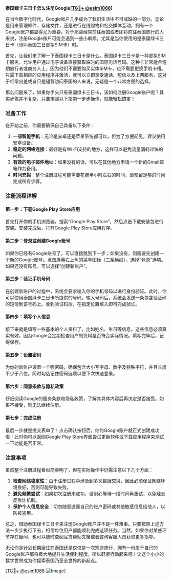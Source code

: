 **泰国绿卡三日卡怎么注册Google[[TG💪+ @esim1088](https://t.me/s/esim1088)]**

在当今数字化时代，Google账户几乎成为了我们生活中不可或缺的一部分。无论是用来管理邮件、存储文件，还是进行在线购物和社交媒体互动，拥有一个Google账户都显得尤为重要。对于那些经常前往泰国或者即将前往泰国旅行的人来说，注册Google账户可能会遇到一些小麻烦，尤其是当你使用的是泰国绿卡三日卡（也叫泰国三日虚拟SIM卡）时。

首先，让我们来了解一下泰国绿卡三日卡是什么。泰国绿卡三日卡是一种虚拟SIM卡服务，允许用户通过电子设备直接获取临时的国际电话号码。这种卡非常适合短期旅行者或商务人士，因为他们不需要购买实体SIM卡，也不需要更换手机卡槽。只需下载相应的应用程序并激活，就可以立即享受通话、短信以及上网服务。这对于经常出差或者只是短暂访问泰国的人来说，无疑是一个非常方便的选择。

那么问题来了，如果你手头只有泰国绿卡三日卡，该如何注册Google账户呢？其实步骤并不复杂，只要按照以下指南一步步操作，就能轻松搞定！

### 准备工作

在开始之前，你需要确保自己具备以下条件：

1. **一部智能手机**：无论是安卓还是苹果系统都可以，但为了方便起见，建议使用安卓设备。
2. **稳定的网络连接**：最好是有Wi-Fi支持的地方，这样可以避免流量消耗过快的问题。
3. **有效的电子邮件地址**：如果没有的话，可以在其他地方申请一个新的Gmail邮箱作为备用。
4. **时间充裕**：整个注册过程可能需要花费半小时左右的时间，请预留足够的时间完成所有步骤。

### 注册流程详解

#### 第一步：下载Google Play Store应用
首先打开你的手机浏览器，搜索“Google Play Store”，然后点击下载安装包进行安装。安装完成后，打开Google Play Store应用程序。

#### 第二步：登录或创建Google账号
如果你已经有Google账号了，可以直接跳到下一步；如果没有，则需要先创建一个新的Google账号。点击屏幕右上角的菜单图标（三条横线），选择“登录”选项。如果还没有账号，可以选择“创建新账户”。

#### 第三步：验证手机号码
在创建新账户的过程中，系统会要求输入你的手机号码以进行身份验证。此时，你可以使用泰国绿卡三日卡所提供的号码。输入号码后，系统会发送一条包含验证码的短信到该号码上。收到验证码后，在指定位置填入即可完成验证。

#### 第四步：填写个人信息
接下来就是填写一些基本的个人资料了，比如姓名、生日等信息。这些信息必须真实有效，因为Google会定期检查用户的资料是否符合实际情况。填写完毕后，记得保存。

#### 第五步：设置密码
为你的新账户设置一个强密码，确保包含大小写字母、数字及特殊字符，并且长度不少于八位。同时勾选记住密码选项以便下次快速登录。

#### 第六步：同意条款与隐私政策
仔细阅读Google的服务条款和隐私政策，了解其具体内容后再决定是否接受。如果不接受，则无法继续注册。

#### 第七步：完成注册
最后一步就是提交表单了！点击确认按钮后，你的Google账户就正式创建成功啦！此时你可以返回Google Play Store界面尝试更新软件或下载应用程序来测试一下功能是否正常。

### 注意事项

虽然整个注册过程看似简单明了，但在实际操作中仍需注意以下几个方面：

1. **检查网络稳定性**：由于注册过程中涉及到多次数据交换，因此必须保证网络环境良好，否则可能导致失败。
2. **避免频繁尝试**：如果初次注册未成功，请耐心等待一段时间再重试，以免触发反欺诈机制。
3. **保护个人信息安全**：切勿随意透露自己的账户密码或其他敏感信息给他人，以防被盗用。

总之，借助泰国绿卡三日卡来注册Google账户并不是一件难事。只要按照上述方法一步步执行下去，相信每位用户都能顺利完成这项任务。当然，如果你对某些环节存在疑问，也可以随时查阅官方帮助文档或者咨询客服人员获取更多指导。

无论你是计划长期居住在泰国还是仅仅是一次短途旅行，拥有一份属于自己的Google账户都将极大地提升生活便利程度。所以赶紧行动起来吧！让这个小小的数字世界成为你探索泰国乃至全世界的新起点。

[[TG💪+ @esim1088](https://t.me/s/esim1088) ![Image](https://i.postimg.cc/4NQfJmqS/Snipaste-2025-05-13-00-14-12.png)]
